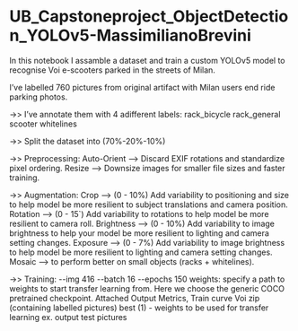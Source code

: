 # UB_Capstoneproject_ObjectDetection_YOLOv5-MassimilianoBrevini
In this notebook I assamble a dataset and train a custom YOLOv5 model to recognise Voi e-scooters parked in the streets of Milan.

I’ve labelled 760 pictures from original artifact with Milan users end ride parking photos.

->> I’ve annotate them with 4 adifferent labels:
rack_bicycle
rack_general
scooter
whitelines

->> Split the dataset into (70%-20%-10%)

->> Preprocessing:
Auto-Orient --> Discard EXIF rotations and standardize pixel ordering.
Resize --> Downsize images for smaller file sizes and faster training.

->> Augmentation:
Crop --> (0 - 10%) Add variability to positioning and size to help model be more resilient to subject translations and camera position.
Rotation --> (0 - 15`) Add variability to rotations to help model be more resilient to camera roll.
Brightness --> (0 - 10%) Add variability to image brightness to help your model be more resilient to lighting and camera setting changes.
Exposure --> (0 - 7%) Add variability to image brightness to help model be more resilient to lighting and camera setting changes.
Mosaic --> to perform better on small objects (racks + whitelines).

->> Training:
--img 416 --batch 16 --epochs 150
weights: specify a path to weights to start transfer learning from. Here we choose the generic COCO pretrained checkpoint.
Attached Output
Metrics, Train curve
Voi zip (containing labelled pictures)
best (1) - weights to be used for transfer learning
ex. output test pictures
